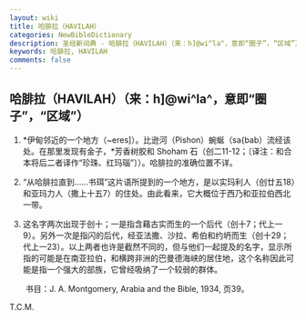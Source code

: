 ```yaml
---
layout: wiki
title: 哈腓拉（HAVILAH）
categories: NewBibleDictionary
description: 圣经新词典 - 哈腓拉（HAVILAH）（来：h]@wi^la^，意即“圈子”，“区域”）
keywords: 哈腓拉, HAVILAH
comments: false
---
```


## 哈腓拉（HAVILAH）（来：h]@wi^la^，意即“圈子”，“区域”）

1. *伊甸邻近的一个地方（~eres]）。比逊河（Pishon）蜿蜒（sa{bab）流经该处。在那里发现有金子，*芳香树胶和 Shoham 石（创二11-12；〔译注：和合本将后二者译作“珍珠、红玛瑙”〕）。哈腓拉的准确位置不详。

2. “从哈腓拉直到……书珥”这片语所提到的一个地方，是以实玛利人（创廿五18）和亚玛力人（撒上十五7）的住处。由此看来，它大概位于西乃和亚拉伯西北一带。

3. 这名字两次出现于创十；一是指含藉古实而生的一个后代（创十7；代上一9）。另外一次是指闪的后代，经亚法撒、沙拉、希伯和约坍而生（创十29；代上一23）。以上两者也许是截然不同的，但与他们一起提及的名字，显示所指的可能是在南亚拉伯，和横跨非洲的巴曼德海峡的居住地，这个名称因此可能是指一个强大的部族，它曾经吸纳了一个较弱的群体。

　　书目：J. A. Montgomery, Arabia and the Bible, 1934, 页39。

T.C.M.








